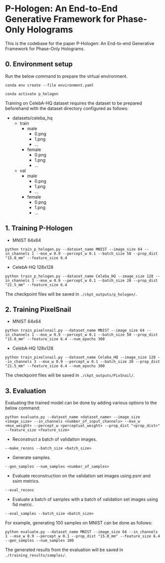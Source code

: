 # P-Hologen: An End-to-End Generative Framework for Phase-Only Holograms

This is the codebase for the paper P-Hologen: An End-to-end Generative Framework for Phase-Only Holograms.



## 0. Environment setup

Run the below command to prepare the virtual environment.

`conda env create --file environment.yaml`

`conda activate p_hologen`



Training on CelebA-HQ dataset requires the dataset to be prepared beforehand with the dataset directory configured as follows:



- datasets/celeba_hq
  - train
    - male
      - 0.png
      - 1.png
      - ...
    - female
      - 0.png
      - 1.png
      - ...
  - val
    - male
      - 0.png
      - 1.png
      - ...
    - female
      - 0.png
      - 1.png
      - ...



## 1. Training P-Hologen



- MNIST 64x64

`python train_p_hologen.py --dataset_name MNIST --image_size 64 --in_channels 1 --mse_w 0.9 --percept_w 0.1 --batch_size 50 --prop_dist "15.0_mm" --feature_size 6.4 `



- CelebA-HQ 128x128

`python train_p_hologen.py --dataset_name Celeba_HQ --image_size 128 --in_channels 3 --mse_w 0.9 --percept_w 0.1 --batch_size 20 --prop_dist "21.5_mm" --feature_size 6.4 `



The checkpoint files will be saved in `./ckpt_outputs/p_hologen/`.





## 2. Training PixelSnail



- MNIST 64x64

`python train_pixelsnail.py --dataset_name MNIST --image_size 64 --in_channels 1 --mse_w 0.9 --percept_w 0.1 --batch_size 50 --prop_dist "15.0_mm" --feature_size 6.4 --num_epochs 300`



- CelebA-HQ 128x128

`python train_pixelsnail.py --dataset_name Celeba_HQ --image_size 128 --in_channels 3 --mse_w 0.9 --percept_w 0.1 --batch_size 20 --prop_dist "21.5_mm" --feature_size 6.4 --num_epochs 300`



The checkpoint files will be saved in `./ckpt_outputs/PixSnail/`.





## 3. Evaluation

Evaluating the trained model can be done by adding various options to the below command:

`python evaluate.py --dataset_name <dataset_name> --image_size <image_size> --in_channels <number_of_input_channels> --mse_w <mse_weight> --percept_w <perceptual_weight> --prop_dist "<prop_dist>" --feature_size <feature_size> `



- Reconstruct a batch of validation images.

`--make_recons --batch_size <batch_size> `



- Generate samples.

`--gen_samples --num_samples <number_of_samples>`



- Evaluate reconstruction on the validation set images using psnr and ssim metrics.

`--eval_recons`



- Evaluate a batch of samples with a batch of validation set images using fid metric.

`--eval_samples --batch_size <batch_size>`



For example, generating 100 samples on MNIST can be done as follows:

`python evaluate.py --dataset_name MNIST --image_size 64 --in_channels 1 --mse_w 0.9 --percept_w 0.1 --prop_dist "15.0_mm" --feature_size 6.4 --gen_samples --num_samples 100 `



The generated results from the evaluation will be saved in `./training_results/samples/`.

